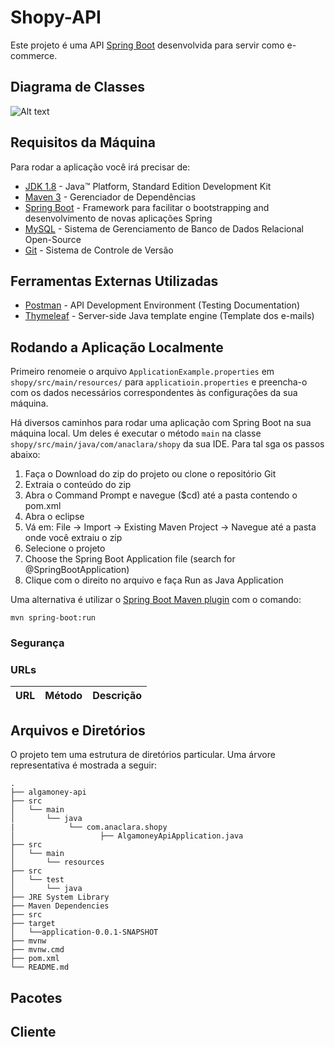 # Shopy-API

Este projeto é uma API [Spring Boot](http://projects.spring.io/spring-boot/) desenvolvida para servir como e-commerce.

## Diagrama de Classes


![Alt text](https://user-images.githubusercontent.com/28203278/83186379-d42dcf80-a102-11ea-8d44-cc34ab39b514.png)


## Requisitos da Máquina

Para rodar a aplicação você irá precisar de:

*   [JDK 1.8](http://www.oracle.com/technetwork/java/javase/downloads/jdk8-downloads-2133151.html) - Java™ Platform, Standard Edition Development Kit 
*   [Maven 3](https://maven.apache.org) - Gerenciador de Dependências
*   [Spring Boot](https://spring.io/projects/spring-boot) - Framework para facilitar o bootstrapping and desenvolvimento de novas aplicações Spring 
*   [MySQL](https://www.mysql.com/) - Sistema de Gerenciamento de Banco de Dados Relacional Open-Source 
*   [Git](https://git-scm.com/) - Sistema de Controle de Versão


## Ferramentas Externas Utilizadas

* [Postman](https://www.getpostman.com/) - API Development Environment (Testing Documentation)
* [Thymeleaf](https://www.thymeleaf.org/) - Server-side Java template engine (Template dos e-mails)


## Rodando a Aplicação Localmente

Primeiro renomeie o arquivo `ApplicationExample.properties` em `shopy/src/main/resources/`  para `applicatioin.properties` e preencha-o com os dados necessários correspondentes às configurações da sua máquina. 

Há diversos caminhos para rodar uma aplicação com Spring Boot na sua máquina local. Um deles é executar o método `main` na classe `shopy/src/main/java/com/anaclara/shopy` da sua IDE. Para tal sga os passos abaixo:
1. Faça o Download do zip do projeto ou clone o repositório Git
2. Extraia o conteúdo do zip
3. Abra o Command Prompt e navegue ($cd) até a pasta contendo o pom.xml
4. Abra o eclipse
5. Vá em: File -> Import -> Existing Maven Project -> Navegue até a pasta onde você extraiu o zip
6. Selecione o projeto
7. Choose the Spring Boot Application file (search for @SpringBootApplication)
8. Clique com o direito no arquivo e faça Run as Java Application

Uma alternativa é utilizar o [Spring Boot Maven plugin](https://docs.spring.io/spring-boot/docs/current/reference/html/build-tool-plugins-maven-plugin.html) com o comando:

```shell
mvn spring-boot:run
```

### Segurança



### URLs

|  URL |  Método | Descrição |
|----------|--------------|--------------|



## Arquivos e Diretórios

O projeto tem uma estrutura de diretórios particular. Uma árvore representativa é mostrada a seguir:

```
.
├── algamoney-api
├── src
│   └── main
│       └── java
|            └── com.anaclara.shopy
│                   ├── AlgamoneyApiApplication.java
├── src
│   └── main
│       └── resources
├── src
│   └── test
│       └── java
├── JRE System Library
├── Maven Dependencies
├── src
├── target
│   └──application-0.0.1-SNAPSHOT
├── mvnw
├── mvnw.cmd
├── pom.xml
└── README.md
```

## Pacotes



## Cliente


